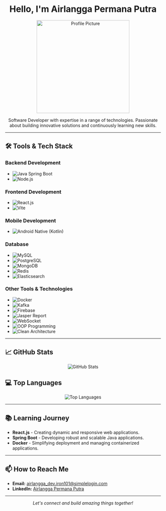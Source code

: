 <h1 align="center">Hello, I'm Airlangga Permana Putra</h1>
<p align="center">
  <img src="https://i.pinimg.com/originals/6f/0d/e7/6f0de73a28fd537202ed6b32a5c9a11f.jpg" alt="Profile Picture" width="300">
</p>

<p align="center">
  Software Developer with expertise in a range of technologies. Passionate about building innovative solutions and continuously learning new skills. 
</p>

---

## 🛠️ Tools & Tech Stack

### **Backend Development**
- ![Java Spring Boot](https://img.shields.io/badge/Java%20Spring%20Boot-007396?style=flat&logo=springboot&logoColor=white)
- ![Node.js](https://img.shields.io/badge/Node.js-339933?style=flat&logo=node.js&logoColor=white)

### **Frontend Development**
- ![React.js](https://img.shields.io/badge/React.js-61DAFB?style=flat&logo=react&logoColor=black)
- ![Vite](https://img.shields.io/badge/Vite-646CFF?style=flat&logo=vite&logoColor=white)

### **Mobile Development**
- ![Android Native (Kotlin)](https://img.shields.io/badge/Android%20Native%20(Kotlin)-3DDC84?style=flat&logo=android&logoColor=white)

### **Database**
- ![MySQL](https://img.shields.io/badge/MySQL-4479A1?style=flat&logo=mysql&logoColor=white)
- ![PostgreSQL](https://img.shields.io/badge/PostgreSQL-336791?style=flat&logo=postgresql&logoColor=white)
- ![MongoDB](https://img.shields.io/badge/MongoDB-47A248?style=flat&logo=mongodb&logoColor=white)
- ![Redis](https://img.shields.io/badge/Redis-D82C20?style=flat&logo=redis&logoColor=white)
- ![Elasticsearch](https://img.shields.io/badge/Elasticsearch-005571?style=flat&logo=elasticsearch&logoColor=white)

### **Other Tools & Technologies**
- ![Docker](https://img.shields.io/badge/Docker-2496ED?style=flat&logo=docker&logoColor=white)
- ![Kafka](https://img.shields.io/badge/Kafka-231F20?style=flat&logo=apachekafka&logoColor=white)
- ![Firebase](https://img.shields.io/badge/Firebase-FFCA28?style=flat&logo=firebase&logoColor=white)
- ![Jasper Report](https://img.shields.io/badge/Jasper%20Report-2C8EBB?style=flat&logo=jasperreports&logoColor=white)
- ![WebSocket](https://img.shields.io/badge/WebSocket-4F5D95?style=flat&logo=websocket&logoColor=white)
- ![OOP Programming](https://img.shields.io/badge/OOP%20Programming-000000?style=flat&logo=java&logoColor=white)
- ![Clean Architecture](https://img.shields.io/badge/Clean%20Architecture-8C8C8C?style=flat&logo=architecture&logoColor=white)

---

## 📈 GitHub Stats

<p align="center">
  <img src="https://github-readme-stats.vercel.app/api?username=airlangga2403&show_icons=true&theme=radical" alt="GitHub Stats">
</p>

## 💻 Top Languages

<p align="center">
  <img src="https://github-readme-stats.vercel.app/api/top-langs/?username=airlangga2403&layout=compact" alt="Top Languages">
</p>

---

## 📚 Learning Journey

- **React.js** - Creating dynamic and responsive web applications.
- **Spring Boot** - Developing robust and scalable Java applications.
- **Docker** - Simplifying deployment and managing containerized applications.

---

## 📫 How to Reach Me

- **Email:** [airlangga_dev.iron101@simplelogin.com](mailto:airlangga_dev.iron101@simplelogin.com)
- **LinkedIn:** [Airlangga Permana Putra](https://www.linkedin.com/in/airlangga-permana-putra-53599b1b7/)
---

<p align="center">
  <i>Let's connect and build amazing things together!</i>
</p>
